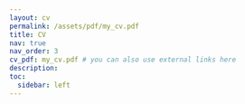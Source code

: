 ```yaml
---
layout: cv
permalink: /assets/pdf/my_cv.pdf
title: CV
nav: true
nav_order: 3
cv_pdf: my_cv.pdf # you can also use external links here
description:
toc:
  sidebar: left
---
```

